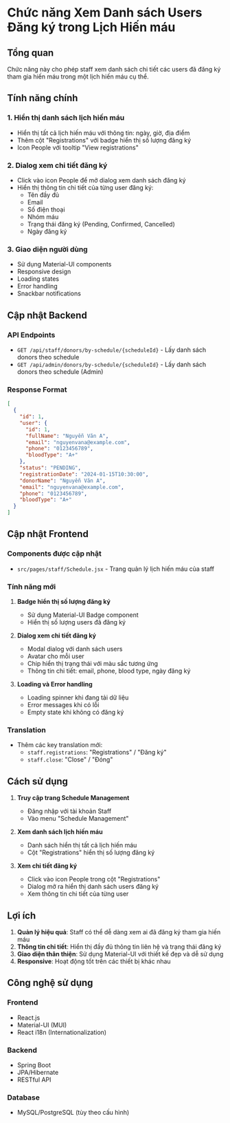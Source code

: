 # Chức năng Xem Danh sách Users Đăng ký trong Lịch Hiến máu

## Tổng quan
Chức năng này cho phép staff xem danh sách chi tiết các users đã đăng ký tham gia hiến máu trong một lịch hiến máu cụ thể.

## Tính năng chính

### 1. Hiển thị danh sách lịch hiến máu
- Hiển thị tất cả lịch hiến máu với thông tin: ngày, giờ, địa điểm
- Thêm cột "Registrations" với badge hiển thị số lượng đăng ký
- Icon People với tooltip "View registrations"

### 2. Dialog xem chi tiết đăng ký
- Click vào icon People để mở dialog xem danh sách đăng ký
- Hiển thị thông tin chi tiết của từng user đăng ký:
  - Tên đầy đủ
  - Email
  - Số điện thoại
  - Nhóm máu
  - Trạng thái đăng ký (Pending, Confirmed, Cancelled)
  - Ngày đăng ký

### 3. Giao diện người dùng
- Sử dụng Material-UI components
- Responsive design
- Loading states
- Error handling
- Snackbar notifications

## Cập nhật Backend

### API Endpoints
- `GET /api/staff/donors/by-schedule/{scheduleId}` - Lấy danh sách donors theo schedule
- `GET /api/admin/donors/by-schedule/{scheduleId}` - Lấy danh sách donors theo schedule (Admin)

### Response Format
```json
[
  {
    "id": 1,
    "user": {
      "id": 1,
      "fullName": "Nguyễn Văn A",
      "email": "nguyenvana@example.com",
      "phone": "0123456789",
      "bloodType": "A+"
    },
    "status": "PENDING",
    "registrationDate": "2024-01-15T10:30:00",
    "donorName": "Nguyễn Văn A",
    "email": "nguyenvana@example.com",
    "phone": "0123456789",
    "bloodType": "A+"
  }
]
```

## Cập nhật Frontend

### Components được cập nhật
- `src/pages/staff/Schedule.jsx` - Trang quản lý lịch hiến máu của staff

### Tính năng mới
1. **Badge hiển thị số lượng đăng ký**
   - Sử dụng Material-UI Badge component
   - Hiển thị số lượng users đã đăng ký

2. **Dialog xem chi tiết đăng ký**
   - Modal dialog với danh sách users
   - Avatar cho mỗi user
   - Chip hiển thị trạng thái với màu sắc tương ứng
   - Thông tin chi tiết: email, phone, blood type, ngày đăng ký

3. **Loading và Error handling**
   - Loading spinner khi đang tải dữ liệu
   - Error messages khi có lỗi
   - Empty state khi không có đăng ký

### Translation
- Thêm các key translation mới:
  - `staff.registrations`: "Registrations" / "Đăng ký"
  - `staff.close`: "Close" / "Đóng"

## Cách sử dụng

1. **Truy cập trang Schedule Management**
   - Đăng nhập với tài khoản Staff
   - Vào menu "Schedule Management"

2. **Xem danh sách lịch hiến máu**
   - Danh sách hiển thị tất cả lịch hiến máu
   - Cột "Registrations" hiển thị số lượng đăng ký

3. **Xem chi tiết đăng ký**
   - Click vào icon People trong cột "Registrations"
   - Dialog mở ra hiển thị danh sách users đăng ký
   - Xem thông tin chi tiết của từng user

## Lợi ích

1. **Quản lý hiệu quả**: Staff có thể dễ dàng xem ai đã đăng ký tham gia hiến máu
2. **Thông tin chi tiết**: Hiển thị đầy đủ thông tin liên hệ và trạng thái đăng ký
3. **Giao diện thân thiện**: Sử dụng Material-UI với thiết kế đẹp và dễ sử dụng
4. **Responsive**: Hoạt động tốt trên các thiết bị khác nhau

## Công nghệ sử dụng

### Frontend
- React.js
- Material-UI (MUI)
- React i18n (Internationalization)

### Backend
- Spring Boot
- JPA/Hibernate
- RESTful API

### Database
- MySQL/PostgreSQL (tùy theo cấu hình) 